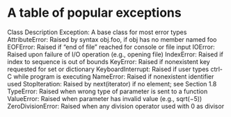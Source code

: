 # A table of popular exceptions

Class Description
Exception: A base class for most error types
AttributeError: Raised by syntax obj.foo, if obj has no member named foo
EOFError: Raised if “end of file” reached for console or file input
IOError: Raised upon failure of I/O operation (e.g., opening file)
IndexError: Raised if index to sequence is out of bounds
KeyError: Raised if nonexistent key requested for set or dictionary
KeyboardInterrupt: Raised if user types ctrl-C while program is executing
NameError: Raised if nonexistent identifier used
StopIteration: Raised by next(iterator) if no element; see Section 1.8
TypeError: Raised when wrong type of parameter is sent to a function
ValueError: Raised when parameter has invalid value (e.g., sqrt(−5))
ZeroDivisionError: Raised when any division operator used with 0 as divisor